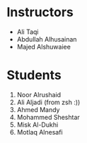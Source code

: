 # Instructors
* Ali Taqi
* Abdullah Alhusainan
* Majed Alshuwaiee

# Students
1. Noor Alrushaid
2. Ali Aljadi (from zsh :))
3. Ahmed Mandy
4. Mohammed Sheshtar
5. Misk Al-Dukhi
6. Motlaq Alnesafi
